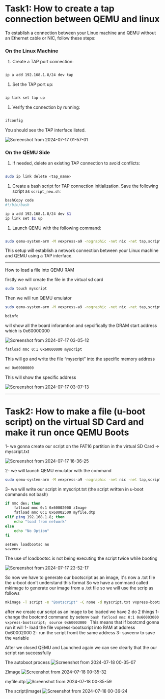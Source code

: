 # Task1: How to create a tap connection between QEMU and linux

To establish a connection between your Linux machine and QEMU without an Ethernet cable or NIC, follow these steps:

### On the Linux Machine

1. Create a TAP port connection:

```bash

ip a add 192.168.1.8/24 dev tap

```

1. Set the TAP port up:

```bash

ip link set tap up

```

1. Verify the connection by running:

```bash

ifconfig

```

You should see the TAP interface listed.

![Screenshot from 2024-07-17 01-57-01](https://github.com/user-attachments/assets/24b9967a-9636-461e-8764-10f82a74c243)




### On the QEMU Side

1. If needed, delete an existing TAP connection to avoid conflicts:

```bash

sudo ip link delete <tap_name>

```

1. Create a bash script for TAP connection initialization. Save the following script as `script_new.sh`:

```bash
bashCopy code
#!/bin/bash

ip a add 192.168.1.8/24 dev $1
ip link set $1 up

```

1. Launch QEMU with the following command:

```bash

sudo qemu-system-arm -M vexpress-a9 -nographic -net nic -net tap,script=./script_new.sh -kernel ~/u-boot/u-boot -sd ~/sd.img

```

This setup will establish a network connection between your Linux machine and QEMU using a TAP interface.

---

How to load a file into QEMU RAM

firstly we will create the file in the virtual sd card

```bash
sudo touch myscript
```

Then we will run QEMU emulator

```bash
sudo qemu-system-arm -M vexpress-a9 -nographic -net nic -net tap,script=./script_new.sh -kernel ~/u-boot/u-boot -sd ~/sd.img
```

```bash
bdinfo
```

will show all the board inforamtion and sepcifically the DRAM start address which is 0x60000000


![Screenshot from 2024-07-17 03-05-12](https://github.com/user-attachments/assets/aba25f54-3a49-435e-b98c-e5d6f46da0ca)




```bash
fatload mmc 0:1 0x60000000 myscript
```

This will go and write the file “myscript” into the specific memory address

```bash
md 0x60000000
```

This will show the specific address 


![Screenshot from 2024-07-17 03-07-13](https://github.com/user-attachments/assets/cf36702f-acea-496f-aa41-554ecd49293c)


----------------------------------------------------------------------------------------------------------------------------------------------------------------------------------------------------
# Task2: How to make a file (u-boot script) on the virtual SD Card and make it run once QEMU Boots

1- we gonna create our script on the FAT16 partition in the virtual SD Card -> myscript.txt



![Screenshot from 2024-07-17 16-36-25](https://github.com/user-attachments/assets/1e314ace-63c2-4ab8-9305-89d7d92694f6)




2- we will launch QEMU emulator with the command



```bash
sudo qemu-system-arm -M vexpress-a9 -nographic -net nic -net tap,script=./script_new.sh -kernel ~/u-boot/u-boot -sd ~/sd.img
```


3- we will write our script in myscript.txt (the script written in u-boot commands not bash)

```bash
if mmc dev; then
    fatload mmc 0:1 0x60002000 zImage
    fatload mmc 0:1 0x60002500 myfile.dtp
elif ping 192.168.1.8; then
    echo "load from network"
else
    echo "No Option"
fi

setenv loadbootsc no
saveenv


```
 The use of loadbootsc is not being executing the script twice while booting

 ![Screenshot from 2024-07-17 23-52-17](https://github.com/user-attachments/assets/e46d8edd-a734-47fa-91a9-343f2feaccf1)

So now we have to generate our bootscript as an image, it's now a .txt file the u-boot don't understand this format
So we have a command called mkimage to generate our image from a .txt file so we will use the scrip as follows

```bash
mkimage -T script -n "Bootscript" -C none -d myscript.txt vxpress-bootscript

```

after we create our script as an image to be loaded we have 2 do 2 things
  1- change the bootcmd command by setenv
      ```bash
        fatload mmc 0:1 0x60003000 vxpress-bootscript; source 0x60003000
        ```
        This means that if bootcmd gonna run it will
            1- load the file vxpress-bootscript into RAM at address 0x60002000
            2- run the script fromt the same address
            3- saveenv to save the variable


After we closed QEMU and Launched again we can see clearly that the our script ran successfully

The autoboot process
![Screenshot from 2024-07-18 00-35-07](https://github.com/user-attachments/assets/28f97888-42e6-44b9-80d6-629004a82cc0)



ZImage
![Screenshot from 2024-07-18 00-35-32](https://github.com/user-attachments/assets/90e93492-9fca-469a-8101-6e94710408dd)


myfile.dtp
![Screenshot from 2024-07-18 00-35-59](https://github.com/user-attachments/assets/29dd333a-0bfb-421c-a2de-3acee8590fa1)




The script(Image)
![Screenshot from 2024-07-18 00-36-24](https://github.com/user-attachments/assets/48411e64-1daa-4ca5-992a-0894219774a2)







